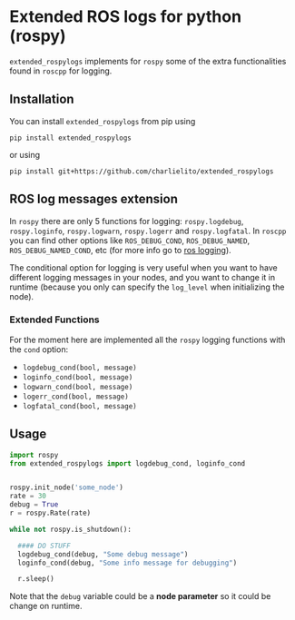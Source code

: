 # Extended ROS logs for python (rospy)

`extended_rospylogs` implements for `rospy` some of the extra functionalities found in `roscpp` for logging.


## Installation

You can install `extended_rospylogs` from pip using

```
pip install extended_rospylogs
```

or using

```
pip install git+https://github.com/charlielito/extended_rospylogs
```

## ROS log messages extension
In `rospy` there are only 5 functions for logging: `rospy.logdebug`, `rospy.loginfo`, `rospy.logwarn`, `rospy.logerr` and `rospy.logfatal`. In `roscpp` you can find other options like `ROS_DEBUG_COND`, `ROS_DEBUG_NAMED`, `ROS_DEBUG_NAMED_COND`, etc (for more info go to [ros logging](http://wiki.ros.org/roscpp/Overview/Logging)).

The conditional option for logging is very useful when you want to have different logging messages in your nodes, and you want to change it in runtime (because you only can specify the `log_level` when initializing the node).

### Extended Functions
For the moment here are implemented all the `rospy` logging functions with the `cond` option:

* `logdebug_cond(bool, message)`
* `loginfo_cond(bool, message)`
* `logwarn_cond(bool, message)`
* `logerr_cond(bool, message)`
* `logfatal_cond(bool, message)`


## Usage

```python
import rospy
from extended_rospylogs import logdebug_cond, loginfo_cond


rospy.init_node('some_node')
rate = 30
debug = True
r = rospy.Rate(rate)

while not rospy.is_shutdown():

  #### DO STUFF
  logdebug_cond(debug, "Some debug message")
  loginfo_cond(debug, "Some info message for debugging")

  r.sleep()
```

Note that the `debug` variable could be a **node parameter** so it could be change on runtime.
